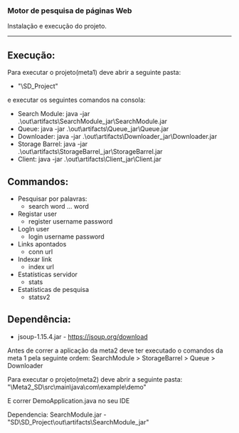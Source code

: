 ### Motor de pesquisa de páginas Web

Instalação e execução do projeto.

***

Execução:
---

Para executar o projeto(meta1) deve abrir a seguinte pasta: 
* "\SD_Project\"

e executar os seguintes comandos na consola:

* Search Module: java -jar .\out\artifacts\SearchModule_jar\SearchModule.jar
* Queue: java -jar .\out\artifacts\Queue_jar\Queue.jar
* Downloader: java -jar .\out\artifacts\Downloader_jar\Downloader.jar
* Storage Barrel: java -jar .\out\artifacts\StorageBarrel_jar\StorageBarrel.jar
* Client: java -jar .\out\artifacts\Client_jar\Client.jar

Commandos:
--
* Pesquisar por palavras:
    * search word ... word 
* Registar user
    * register username password
* LogIn user
    * login username password
* Links apontados
    * conn url
* Indexar link
    * index url
* Estatísticas servidor
    * stats
* Estatísticas de pesquisa
    * statsv2

Dependência:
---
* jsoup-1.15.4.jar - https://jsoup.org/download


Antes de correr a aplicação da meta2 deve ter executado o comandos da meta 1 pela seguinte ordem:
SearchModule > StorageBarrel > Queue > Downloader

Para executar o projeto(meta2) deve abrir a seguinte pasta: 
"\Meta2_SD\src\main\java\com\example\demo\"

E correr DemoApplication.java no seu IDE

Dependencia:
SearchModule.jar - "SD\SD_Project\out\artifacts\SearchModule_jar"

